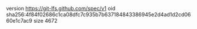 version https://git-lfs.github.com/spec/v1
oid sha256:4f84f02686c1ca08dfc7c935b7b637184843386945e2d4ad1d2cd0660e1c7ac9
size 4672
